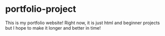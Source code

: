 # portfolio-project
This is my portfolio website! Right now, it is just html and beginner projects but I hope to make it longer and better in time!
